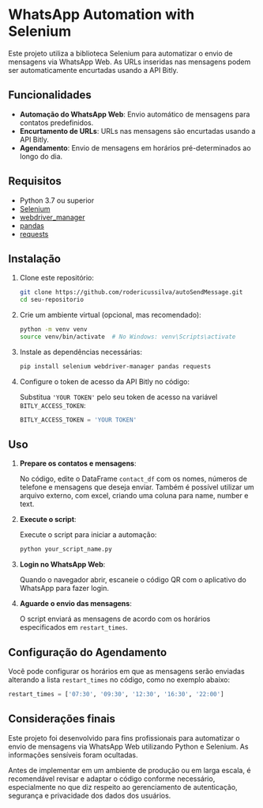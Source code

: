 # WhatsApp Automation with Selenium

Este projeto utiliza a biblioteca Selenium para automatizar o envio de mensagens via WhatsApp Web. As URLs inseridas nas mensagens podem ser automaticamente encurtadas usando a API Bitly.

## Funcionalidades

- **Automação do WhatsApp Web**: Envio automático de mensagens para contatos predefinidos.
- **Encurtamento de URLs**: URLs nas mensagens são encurtadas usando a API Bitly.
- **Agendamento**: Envio de mensagens em horários pré-determinados ao longo do dia.

## Requisitos

- Python 3.7 ou superior
- [Selenium](https://www.selenium.dev/)
- [webdriver_manager](https://pypi.org/project/webdriver-manager/)
- [pandas](https://pandas.pydata.org/)
- [requests](https://pypi.org/project/requests/)

## Instalação

1. Clone este repositório:

    ```bash
    git clone https://github.com/rodericussilva/autoSendMessage.git
    cd seu-repositorio
    ```

2. Crie um ambiente virtual (opcional, mas recomendado):

    ```bash
    python -m venv venv
    source venv/bin/activate  # No Windows: venv\Scripts\activate
    ```

3. Instale as dependências necessárias:

    ```bash
    pip install selenium webdriver-manager pandas requests
    ```

4. Configure o token de acesso da API Bitly no código:

    Substitua `'YOUR TOKEN'` pelo seu token de acesso na variável `BITLY_ACCESS_TOKEN`:

    ```python
    BITLY_ACCESS_TOKEN = 'YOUR TOKEN'
    ```

## Uso

1. **Prepare os contatos e mensagens**:

   No código, edite o DataFrame `contact_df` com os nomes, números de telefone e mensagens que deseja enviar.
   Também é possível utilizar um arquivo externo, com excel, criando uma coluna para name, number e text.

3. **Execute o script**:

    Execute o script para iniciar a automação:

    ```bash
    python your_script_name.py
    ```

4. **Login no WhatsApp Web**:

    Quando o navegador abrir, escaneie o código QR com o aplicativo do WhatsApp para fazer login.

5. **Aguarde o envio das mensagens**:

    O script enviará as mensagens de acordo com os horários especificados em `restart_times`.

## Configuração do Agendamento

Você pode configurar os horários em que as mensagens serão enviadas alterando a lista `restart_times` no código, como no exemplo abaixo:

```python
restart_times = ['07:30', '09:30', '12:30', '16:30', '22:00']
```

## Considerações finais

  Este projeto foi desenvolvido para fins profissionais para automatizar o envio de mensagens via WhatsApp Web utilizando Python e Selenium. As informações sensíveis foram ocultadas.

  Antes de implementar em um ambiente de produção ou em larga escala, é recomendável revisar e adaptar o código conforme necessário, especialmente no que diz respeito ao gerenciamento de autenticação, segurança e privacidade dos dados dos usuários.
